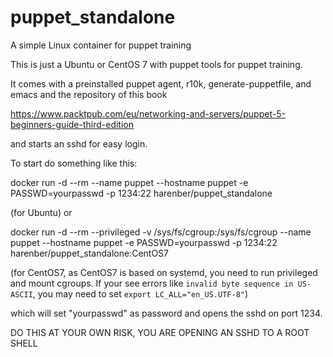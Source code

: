 # puppet_standalone
A simple Linux container for puppet training

This is just a Ubuntu or CentOS 7 with puppet tools for puppet training.

It comes with a preinstalled puppet agent, r10k, generate-puppetfile, and emacs and the repository of this book

https://www.packtpub.com/eu/networking-and-servers/puppet-5-beginners-guide-third-edition

and starts an sshd for easy login.

To start do something like this:

docker run -d --rm --name puppet --hostname puppet -e PASSWD=yourpasswd -p 1234:22 harenber/puppet_standalone

(for Ubuntu) or

docker run -d --rm --privileged -v /sys/fs/cgroup:/sys/fs/cgroup --name puppet --hostname puppet -e PASSWD=yourpasswd -p 1234:22 harenber/puppet_standalone:CentOS7

(for CentOS7, as CentOS7 is based on systemd, you need to run privileged and mount cgroups. If your see errors like `invalid byte sequence in US-ASCII`, you may need to set `export LC_ALL="en_US.UTF-8"`)

which will set "yourpasswd" as password and opens the sshd on port 1234.

DO THIS AT YOUR OWN RISK, YOU ARE OPENING AN SSHD TO A ROOT SHELL

